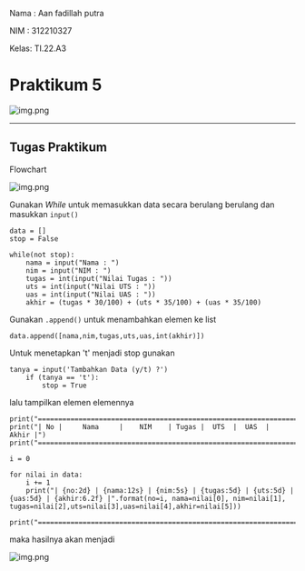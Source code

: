 Nama : Aan fadillah putra

NIM : 312210327

Kelas: TI.22.A3

# Praktikum 5


![img.png](Picture/img1.31.png)

---

## Tugas Praktikum 

Flowchart 

![img.png](Picture/Flowchart.png)



Gunakan _While_ untuk memasukkan data secara berulang berulang dan masukkan ```input()```

```
data = []
stop = False

while(not stop):
    nama = input("Nama : ")
    nim = input("NIM : ")
    tugas = int(input("Nilai Tugas : "))
    uts = int(input("Nilai UTS : "))
    uas = int(input("Nilai UAS : "))
    akhir = (tugas * 30/100) + (uts * 35/100) + (uas * 35/100)
```

Gunakan ```.append()``` untuk menambahkan elemen ke list

    data.append([nama,nim,tugas,uts,uas,int(akhir)])

Untuk menetapkan 't' menjadi stop gunakan 

```
tanya = input('Tambahkan Data (y/t) ?')
    if (tanya == 't'):
        stop = True
```

lalu tampilkan elemen elemennya
    
```
print("==================================================================")
print("| No |     Nama     |    NIM    | Tugas |  UTS  |  UAS  |  Akhir |")
print("==================================================================")

i = 0

for nilai in data:
    i += 1
    print("| {no:2d} | {nama:12s} | {nim:5s} | {tugas:5d} | {uts:5d} | {uas:5d} | {akhir:6.2f} |".format(no=i, nama=nilai[0], nim=nilai[1], tugas=nilai[2],uts=nilai[3],uas=nilai[4],akhir=nilai[5]))

print("==================================================================") 
```

maka hasilnya akan menjadi 

![img.png](Picture/img2.0.png)
